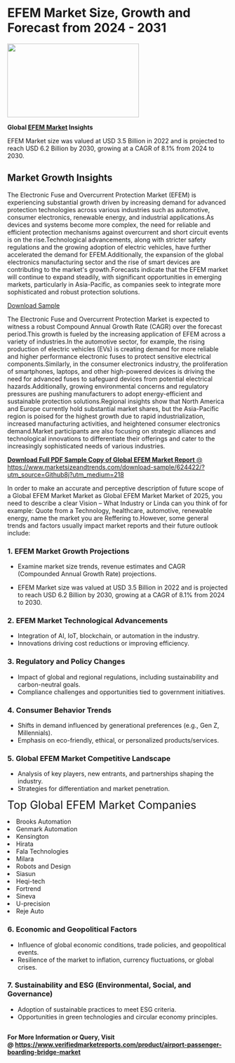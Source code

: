 <H1>EFEM Market Size, Growth and Forecast from 2024 - 2031</H1><img class="aligncenter size-medium wp-image-584254" src="https://thirdeyenews.in/wp-content/uploads/2024/09/Global-Market-Research-300x168.jpeg" alt="" width="300" height="168" /><p><strong>Global&nbsp;<a href="https://www.marketsizeandtrends.com/download-sample/624422/?utm_source=Github8j?utm_medium=218">EFEM Market</a> Insights</strong></p><p>EFEM Market size was valued at USD 3.5 Billion in 2022 and is projected to reach USD 6.2 Billion by 2030, growing at a CAGR of 8.1% from 2024 to 2030.</p><p><h2>Market Growth Insights</h2> <p>The Electronic Fuse and Overcurrent Protection Market (EFEM) is experiencing substantial growth driven by increasing demand for advanced protection technologies across various industries such as automotive, consumer electronics, renewable energy, and industrial applications.As devices and systems become more complex, the need for reliable and efficient protection mechanisms against overcurrent and short circuit events is on the rise.Technological advancements, along with stricter safety regulations and the growing adoption of electric vehicles, have further accelerated the demand for EFEM.Additionally, the expansion of the global electronics manufacturing sector and the rise of smart devices are contributing to the market's growth.Forecasts indicate that the EFEM market will continue to expand steadily, with significant opportunities in emerging markets, particularly in Asia-Pacific, as companies seek to integrate more sophisticated and robust protection solutions.<p><a href="sample-download-link">Download Sample</a></p> <p>The Electronic Fuse and Overcurrent Protection Market is expected to witness a robust Compound Annual Growth Rate (CAGR) over the forecast period.This growth is fueled by the increasing application of EFEM across a variety of industries.In the automotive sector, for example, the rising production of electric vehicles (EVs) is creating demand for more reliable and higher performance electronic fuses to protect sensitive electrical components.Similarly, in the consumer electronics industry, the proliferation of smartphones, laptops, and other high-powered devices is driving the need for advanced fuses to safeguard devices from potential electrical hazards.Additionally, growing environmental concerns and regulatory pressures are pushing manufacturers to adopt energy-efficient and sustainable protection solutions.Regional insights show that North America and Europe currently hold substantial market shares, but the Asia-Pacific region is poised for the highest growth due to rapid industrialization, increased manufacturing activities, and heightened consumer electronics demand.Market participants are also focusing on strategic alliances and technological innovations to differentiate their offerings and cater to the increasingly sophisticated needs of various industries.<p><a href="get-more-link"></p><p><span class=""><strong>Download Full PDF Sample Copy of Global EFEM Market Report</strong> @ <a href="https://www.marketsizeandtrends.com/download-sample/624422/?utm_source=Github8j?utm_medium=218" target="_blank">https://www.marketsizeandtrends.com/download-sample/624422/?utm_source=Github8j?utm_medium=218</a></span></p><p>In order to make an accurate and perceptive description of future scope of a Global&nbsp;EFEM Market Market as Global&nbsp;EFEM Market Market of 2025, you need to describe a clear Vision &ndash; What Industry or Linda can you think of for example: Quote from a Technology, healthcare, automotive, renewable energy, name the market you are Reffering to.However, some general trends and factors usually impact market reports and their future outlook include:</p><h3>1.&nbsp;<strong>EFEM Market Growth Projections</strong></h3><ul><li>Examine market size trends, revenue estimates and CAGR (Compounded Annual Growth Rate) projections.</li><li><p>EFEM Market size was valued at USD 3.5 Billion in 2022 and is projected to reach USD 6.2 Billion by 2030, growing at a CAGR of 8.1% from 2024 to 2030.</p></li></ul><h3>2.&nbsp;<strong>EFEM Market Technological Advancements</strong></h3><ul><li>Integration of AI, IoT, blockchain, or automation in the industry.</li><li>Innovations driving cost reductions or improving efficiency.</li></ul><h3>3.&nbsp;<strong>Regulatory and Policy Changes</strong></h3><ul><li>Impact of global and regional regulations, including sustainability and carbon-neutral goals.</li><li>Compliance challenges and opportunities tied to government initiatives.</li></ul><h3>4.&nbsp;<strong>Consumer Behavior Trends</strong></h3><ul><li>Shifts in demand influenced by generational preferences (e.g., Gen Z, Millennials).</li><li>Emphasis on eco-friendly, ethical, or personalized products/services.</li></ul><h3>5.&nbsp;<strong>Global EFEM Market Competitive Landscape</strong></h3><ul><li>Analysis of key players, new entrants, and partnerships shaping the industry.</li><li>Strategies for differentiation and market penetration.</li></ul><p data-pm-slice="1 1 []"><span style="color: inherit; font-family: inherit; font-size: 25px;">Top Global EFEM Market Companies</span></p><div class="" data-test-id=""><p><li>Brooks Automation</li><li> Genmark Automation</li><li> Kensington</li><li> Hirata</li><li> Fala Technologies</li><li> Milara</li><li> Robots and Design</li><li> Siasun</li><li> Heqi-tech</li><li> Fortrend</li><li> Sineva</li><li> U-precision</li><li> Reje Auto</li></p></div><h3>6.&nbsp;<strong>Economic and Geopolitical Factors</strong></h3><ul><li>Influence of global economic conditions, trade policies, and geopolitical events.</li><li>Resilience of the market to inflation, currency fluctuations, or global crises.</li></ul><h3>7.&nbsp;<strong>Sustainability and ESG (Environmental, Social, and Governance)</strong></h3><ul><li>Adoption of sustainable practices to meet ESG criteria.</li><li>Opportunities in green technologies and circular economy principles.</li></ul><h2><strong style="font-size: 14px;">For More Information or Query, Visit @&nbsp;</strong><a style="background-color: #ffffff; font-size: 14px;" href="https://www.marketsizeandtrends.com/report/efem-market/" target="_blank">https://www.verifiedmarketreports.com/product/airport-passenger-boarding-bridge-market</a></h2>